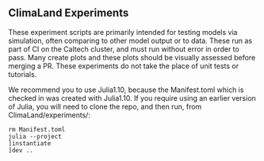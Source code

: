 ## ClimaLand Experiments

These experiment scripts are primarily intended for testing models via
simulation, often comparing to other model output or to data. These run
as part of CI on the Caltech cluster, and must run without error in order
to pass. Many create plots and these plots should be visually assessed before
merging a PR. These experiments do not take the place of unit tests or
tutorials.


We recommend you to use Julia1.10, because the Manifest.toml which is
checked in was created with Julia1.10. If you require using an earlier
version of Julia, you will need to clone the repo,
and then run, from ClimaLand/experiments/:


```
rm Manifest.toml
julia --project
]instantiate
]dev ..
```
